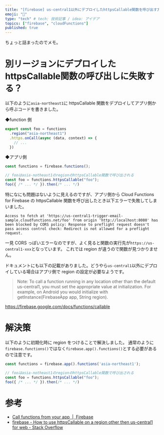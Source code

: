 ```yaml
---
title: "[firebase] us-central1以外にデプロイしたhttpsCallable関数を呼び出す方法"
emoji: "🤙"
type: "tech" # tech: 技術記事 / idea: アイデア
topics: ["firebase", "cloudFunctions"]
published: true
---
```


ちょっと詰まったのでメモ。

# 別リージョンにデプロイしたhttpsCallable関数の呼び出しに失敗する？

以下のように`asia-northeast1`に httpsCallable 関数をデプロイしてアプリ側から呼ぶコードを書きました。

◆function 側

```js
export const foo = functions
  .region("asia-northeast1")
  .https.onCall(async (data, context) => {
    // ...
  })
```

◆アプリ側

```js
const functions = firebase.functions();

// fooはasia-notheast1のregionのhttpsCallable関数で呼び出される
const foo = functions.httpsCallable("foo");
foo({ /* ... */ }).then(/* ... */)
```

特になにも問題はないように見えるのですが、アプリ側から Cloud Functions for Firebase の httpsCallable 関数を呼び出したとき以下エラーで失敗してしまいました。

```
Access to fetch at 'https://us-central1-trigger-email-sample.cloudfunctions.net/foo' from origin 'http://localhost:8080' has been blocked by CORS policy: Response to preflight request doesn't pass access control check: Redirect is not allowed for a preflight request.
```

一見 CORS っぽいエラーなのですが、よく見ると関数の実行先が`https://us-central1-xxx`となっています。
これでは region が違うので関数が見つかりません。

ドキュメントにも以下の記載がありました。どうやら`us-central1`以外にデプロイしている場合はアプリ側で region の設定が必要なようです。

> Note: To call a function running in any location other than the default us-central1, you must set the appropriate value at initialization. For example, on Android you would initialize with getInstance(FirebaseApp app, String region).

https://firebase.google.com/docs/functions/callable


# 解決策

以下のように初期化時に region をつけることで解決しました。
通常のように`firebase.functions()`ではなく`firebase.app().functions()`とする必要があるので注意です。

```js
const functions = firebase.app().functions('asia-northeast1');

// fooはasia-notheast1のregionのhttpsCallable関数で呼び出される
const foo = functions.httpsCallable("foo");
foo({ /* ... */ }).then(/* ... */)
```

# 参考

- [Call functions from your app  |  Firebase](https://firebase.google.com/docs/functions/callable#web_2)
- [firebase - How to use httpsCallable on a region other then us-central1 for web - Stack Overflow](https://stackoverflow.com/questions/57547745/how-to-use-httpscallable-on-a-region-other-then-us-central1-for-web)
